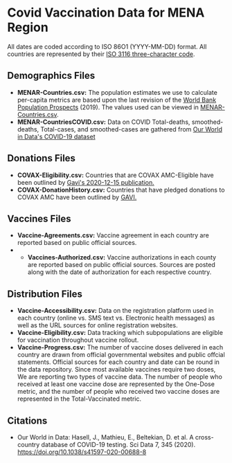 # Covid Vaccination Data for MENA Region
All dates are coded according to ISO 86O1 (YYYY-MM-DD) format. All countries are represented by their [ISO 3116 three-character code](https://unstats.un.org/unsd/tradekb/knowledgebase/country-code).

## Demographics Files
- **MENAR-Countries.csv:** The population estimates we use to calculate per-capita metrics are based upon the last revision of the [World Bank Population Prospects](https://data.worldbank.org/indicator/SP.POP.TOTL) (2019). The values used can be viewed in [MENAR-Countries.csv](https://github.com/inception-labs/covid-vaccine-mena/blob/main/MENAR-Countries.csv).
- **MENAR-CountriesCOVID.csv:** Data on COVID Total-deaths, smoothed-deaths, Total-cases, and smoothed-cases are gathered from [Our World in Data's COVID-19 dataset](https://github.com/owid/covid-19-data/blob/master/public/data/README.md)

## Donations Files
- **COVAX-Eligibility.csv:** Countries that are COVAX AMC-Eligible have been outlined by [Gavi's 2020-12-15 publication.](https://www.gavi.org/sites/default/files/covid/pr/COVAX_CA_COIP_List_COVAX_PR_15-12.pdf)
- **COVAX-DonationHistory.csv:** Countries that have pledged donations to COVAX AMC have been outlined by [GAVI.](https://www.gavi.org/sites/default/files/covid/covax/COVAX-AMC-Donors-Table.pdf)

## Vaccines Files
- **Vaccine-Agreements.csv:** Vaccine agreement in each country are reported based on public official sources.
- - **Vaccines-Authorized.csv:** Vaccine authorizations in each county are reported based on public official sources. Sources are posted along with the date of authorization for each respective country.

## Distribution Files
- **Vaccine-Accessibility.csv:** Data on the registration platform used in each country (online vs. SMS text vs. Electronic health messages) as well as the URL sources for online registration websites.
- **Vaccine-Eligibility.csv:** Data tracking which subpopulations are eligible for vaccination throughout vaccine rollout.
- **Vaccine-Progress.csv:** The number of vaccine doses delivered in each country are drawn from official governmental websites and public offcial statements. Official sources for each country and date can be round in the data repository. Since most available vaccines require two doses, We are reporting two types of vaccine data. The number of people who received at least one vaccine dose are represented by the One-Dose metric, and the number of people who received two vaccine doses are represented in the Total-Vaccinated metric. 

## Citations
- Our World in Data: Hasell, J., Mathieu, E., Beltekian, D. et al. A cross-country database of COVID-19 testing. Sci Data 7, 345 (2020). https://doi.org/10.1038/s41597-020-00688-8
